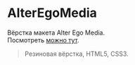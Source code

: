 # AlterEgoMedia

Вёрстка макета Alter Ego Media.  
Посмотреть [можно тут](https://andrey-nee.github.io/AlterEgoMedia).
>Резиновая вёрстка, HTML5, CSS3.
